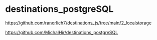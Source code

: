 # destinations_postgreSQL
https://github.com/ranerlich7/destinations_js/tree/main/2_localstorage

https://github.com/MichalHir/destinations_postgreSQL